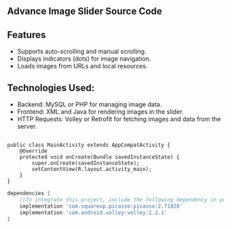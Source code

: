 ## Advance Image Slider Source Code

## Features
- Supports auto-scrolling and manual scrolling.
- Displays indicators (dots) for image navigation.
- Loads images from URLs and local resources.

## Technologies Used:
- Backend: MySQL or PHP for managing image data.
- Frontend: XML and Java for rendering images in the slider.
- HTTP Requests: Volley or Retrofit for fetching images and data from the server.

<pre><code class="language-java">
public class MainActivity extends AppCompatActivity {
    @Override
    protected void onCreate(Bundle savedInstanceState) {
        super.onCreate(savedInstanceState);
        setContentView(R.layout.activity_main);
    }
}
</code></pre>


```groovy 
dependencies {
    //To integrate this project, include the following dependency in your build.gradle (app-level) file:
    implementation 'com.squareup.picasso:picasso:2.71828'
    implementation 'com.android.volley:volley:1.2.1'
}
